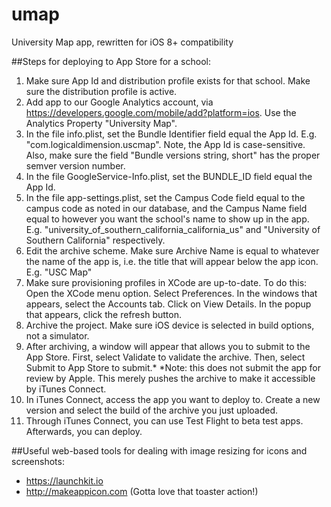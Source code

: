 # umap
University Map app, rewritten for iOS 8+ compatibility

##Steps for deploying to App Store for a school:

1. Make sure App Id and distribution profile exists for that school. Make sure the distribution profile is active.
2. Add app to our Google Analytics account, via https://developers.google.com/mobile/add?platform=ios. Use the Analytics Property "University Map".
3. In the file info.plist, set the Bundle Identifier field equal the App Id. E.g. "com.logicaldimension.uscmap". Note, the App Id is case-sensitive. Also, make sure the field "Bundle versions string, short" has the proper semver version number.
4. In the file GoogleService-Info.plist, set the BUNDLE_ID field equal the App Id.
5. In the file app-settings.plist, set the Campus Code field equal to the campus code as noted in our database, and the Campus Name field equal to however you want the school's name to show up in the app. E.g. "university_of_southern_california_california_us" and "University of Southern California" respectively.
6. Edit the archive scheme. Make sure Archive Name is equal to whatever the name of the app is, i.e. the title that will appear below the app icon. E.g. "USC Map"
7. Make sure provisioning profiles in XCode are up-to-date. To do this: Open the XCode menu option. Select Preferences. In the windows that appears, select the Accounts tab. Click on View Details. In the popup that appears, click the refresh button.
8. Archive the project. Make sure iOS device is selected in build options, not a simulator.
9. After archiving, a window will appear that allows you to submit to the App Store. First, select Validate to validate the archive. Then, select Submit to App Store to submit.*
*Note: this does not submit the app for review by Apple. This merely pushes the archive to make it accessible by iTunes Connect.
10. In iTunes Connect, access the app you want to deploy to. Create a new version and select the build of the archive you just uploaded. 
11. Through iTunes Connect, you can use Test Flight to beta test apps. Afterwards, you can deploy.


##Useful web-based tools for dealing with image resizing for icons and screenshots:
- https://launchkit.io
- http://makeappicon.com (Gotta love that toaster action!)
